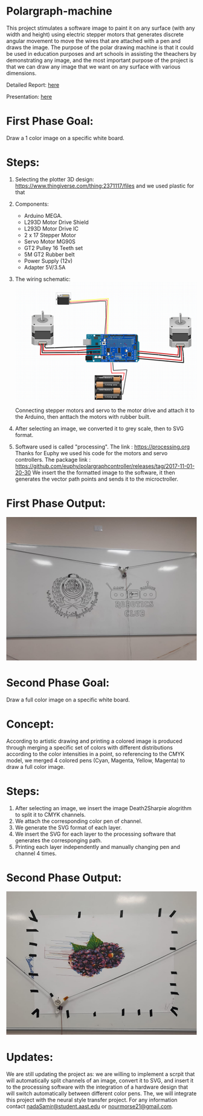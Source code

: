 # Polargraph-machine
This project stimulates a software image to paint it on any surface (with any width and height) using electric stepper motors that generates discrete angular movement to move the wires that are attached with a pen and draws the image.
The purpose of the polar drawing machine is that it could be used in education purposes and art schools in assisting the theachers by demonstrating any image, and the most important purpose of the project is that we can draw any image that we want on any surface with various dimensions.

Detailed Report: [here](https://github.com/NaNo211/Polargraph-machine/blob/db20860e17724f7c4718f5ae097af7a70a877486/202104091545%20Plotter%20Drawing%20Robot-converted.pdf)

Presentation: [here](https://github.com/NaNo211/Polargraph-machine/blob/db20860e17724f7c4718f5ae097af7a70a877486/polargraph-final-presentation.pptx)

# First Phase Goal:
Draw a 1 color image on a specific white board.


# Steps:
1. Selecting the plotter 3D design: https://www.thingiverse.com/thing:2371117/files and we used plastic for that

2. Components:
    - Arduino MEGA.
    - L293D Motor Drive Shield
    - L293D Motor Drive IC
    - 2 x 17 Stepper Motor
    - Servo Motor MG90S
    - GT2 Pulley 16 Teeth set
    - 5M GT2 Rubber belt
    - Power Supply (12v)
    - Adapter 5V/3.5A
    
3. The wiring schematic: ![this is an image](https://github.com/NaNo211/Polargraph-machine/blob/main/Polargraph-scematic.png)
   Connecting stepper motors and servo to the motor drive and attach it to the Arduino, then anttach the motors with rubber built. 
   
5. After selecting an image, we converted it to grey scale, then to SVG format.
   
4. Software used is called "processing". The link : https://processing.org 
    Thanks for Euphy we used his code for the motors and servo controllers. The package link : https://github.com/euphy/polargraphcontroller/releases/tag/2017-11-01-20-30
    We insert the the formatted image to the software, it then generates the vector path points and sends it to the microctroller.


# First Phase Output:
![this is an image](https://github.com/NaNo211/Polargraph-machine/blob/main/images/first_phase/2.jpeg)


# Second Phase Goal:
 Draw a full color image on a specific white board.


# Concept:
 According to artistic drawing and printing a colored image is produced through merging a specific set of colors with different distributions according to the color intensities in a point, so referencing to the CMYK model, we merged 4 colored pens (Cyan, Magenta, Yellow, Magenta) to draw a full color image.


# Steps:
1. After selecting an image, we insert the image Death2Sharpie alogrithm to split it to CMYK channels.
2. We attach the corresponding color pen of channel.
3. We generate the SVG format of each layer.
4. We insert the SVG for each layer to the processing software that generates the corresponging path.
5. Printing each layer independently and manually changing pen and channel 4 times.

# Second Phase Output:
![this is an image](https://github.com/NaNo211/Polargraph-machine/blob/main/images/second_phase/4.jpeg)


# Updates:
We are still updating the project as:
we are willing to implement a scrpit that will automatically split channels of an image, convert it to SVG, and insert it to the processing software with the integration of a hardware design that will switch automatically between different color pens.
The, we will integrate this project with the neural style transfer project.
For any information contact nadaSamir@student.aast.edu or nourmorse21@gmail.com.


